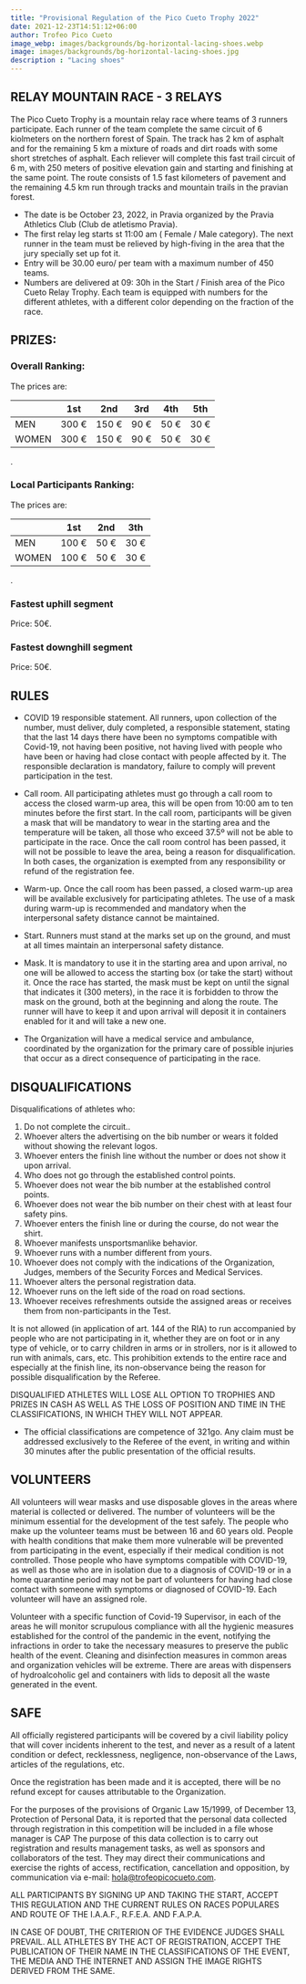```yaml
---
title: "Provisional Regulation of the Pico Cueto Trophy 2022"
date: 2021-12-23T14:51:12+06:00
author: Trofeo Pico Cueto
image_webp: images/backgrounds/bg-horizontal-lacing-shoes.webp
image: images/backgrounds/bg-horizontal-lacing-shoes.jpg
description : "Lacing shoes"
---
```


## RELAY MOUNTAIN RACE - 3 RELAYS

The Pico Cueto Trophy is a mountain relay race where teams of 3 runners participate. Each runner of the team complete the same circuit of 6 kiolmeters on the northern forest of Spain. The track has 2 km of asphalt and for the remaining 5 km a mixture of roads and dirt roads with some short stretches of asphalt. Each reliever will complete this fast trail circuit of 6 m, with 250 meters of positive elevation gain and starting and finishing at the same point. The route consists of 1.5 fast kilometers of pavement and the remaining 4.5 km run through tracks and mountain trails in the pravian forest.

* The date is be October 23, 2022, in Pravia organized by the Pravia Athletics Club (Club de atletismo Pravia).
* The first relay leg starts st 11:00 am ( Female / Male category). The next runner in the team must be relieved by high-fiving in the area that the jury specially set up fot it. 
* Entry  will be 30.00 euro/ per team with a maximum number of 450 teams.
* Numbers are delivered at 09: 30h in the Start / Finish area of the Pico Cueto Relay Trophy.
Each team is equipped with numbers for the different athletes, with a different color depending on the fraction of the race.

## PRIZES:

###	Overall Ranking:

The prices are:

| | 1st | 2nd | 3rd | 4th | 5th | 
| --| -------- | -------- | -------- | -------- | -------- |    
| MEN | 300 €| 150 € | 90 € | 50 € | 30 € | 
| WOMEN | 300 € | 150 € | 90 € | 50 € | 30 € | 

.

###	Local Participants Ranking:

The prices are:
	
| | 1st | 2nd | 3th | 
| --| -------- | -------- | -------- |  
| MEN | 100 € | 50 € | 30 € |
| WOMEN | 100 € | 50 € | 30 € | 

.

###	Fastest uphill segment

Price: 50€.

###	Fastest downghill segment 

Price: 50€.


## RULES

* COVID 19 responsible statement. All runners, upon collection of the number, must deliver, duly completed, a responsible statement, stating that the last 14 days there have been no symptoms compatible with Covid-19, not having been positive, not having lived with people who have been or having had close contact with people affected by it. The responsible declaration is mandatory, failure to comply will prevent participation in the test.

* Call room. All participating athletes must go through a call room to access the closed warm-up area, this will be open from 10:00 am to ten minutes before the first start. In the call room, participants will be given a mask that will be mandatory to wear in the starting area and the temperature will be taken, all those who exceed 37.5º will not be able to participate in the race. Once the call room control has been passed, it will not be possible to leave the area, being a reason for disqualification. In both cases, the organization is exempted from any responsibility or refund of the registration fee.

* Warm-up. Once the call room has been passed, a closed warm-up area will be available exclusively for participating athletes. The use of a mask during warm-up is recommended and mandatory when the interpersonal safety distance cannot be maintained.

* Start. Runners must stand at the marks set up on the ground, and must at all times maintain an interpersonal safety distance.

* Mask. It is mandatory to use it in the starting area and upon arrival, no one will be allowed to access the starting box (or take the start) without it. Once the race has started, the mask must be kept on until the signal that indicates it (300 meters), in the race it is forbidden to throw the mask on the ground, both at the beginning and along the route. The runner will have to keep it and upon arrival will deposit it in containers enabled for it and will take a new one.

* The Organization will have a medical service and ambulance, coordinated by the organization for the primary care of possible injuries that occur as a direct consequence of participating in the race.

## DISQUALIFICATIONS

Disqualifications of athletes who:

1. Do not complete the circuit..
2. Whoever alters the advertising on the bib number or wears it folded without showing the relevant logos.
3. Whoever enters the finish line without the number or does not show it upon arrival.
4. Who does not go through the established control points.
5. Whoever does not wear the bib number at the established control points.
6. Whoever does not wear the bib number on their chest with at least four safety pins.
7. Whoever enters the finish line or during the course, do not wear the shirt.
8. Whoever manifests unsportsmanlike behavior.
9. Whoever runs with a number different from yours.
10. Whoever does not comply with the indications of the Organization, Judges, members of the Security Forces and Medical Services.
11. Whoever alters the personal registration data.
12. Whoever runs on the left side of the road on road sections.
13. Whoever receives refreshments outside the assigned areas or receives them from non-participants in the Test.

It is not allowed (in application of art. 144 of the RIA) to run accompanied by people who are not participating in it, whether they are on foot or in any type of vehicle, or to carry children in arms or in strollers, nor is it allowed to run with animals, cars, etc. This prohibition extends to the entire race and especially at the finish line, its non-observance being the reason for possible disqualification by the Referee.

DISQUALIFIED ATHLETES WILL LOSE ALL OPTION TO TROPHIES AND PRIZES IN CASH AS WELL AS THE LOSS OF POSITION AND TIME IN THE CLASSIFICATIONS, IN WHICH THEY WILL NOT APPEAR.

*  The official classifications are competence of 321go.
Any claim must be addressed exclusively to the Referee of the event, in writing and within 30 minutes after the public presentation of the official results.

## VOLUNTEERS  

All volunteers will wear masks and use disposable gloves in the areas where material is collected or delivered. The number of volunteers will be the minimum essential for the development of the test safely. The people who make up the volunteer teams must be between 16 and 60 years old. People with health conditions that make them more vulnerable will be prevented from participating in the event, especially if their medical condition is not controlled. Those people who have symptoms compatible with COVID-19, as well as those who are in isolation due to a diagnosis of COVID-19 or in a home quarantine period may not be part of volunteers for having had close contact with someone with symptoms or diagnosed of COVID-19. Each volunteer will have an assigned role.

Volunteer with a specific function of Covid-19 Supervisor, in each of the areas he will monitor scrupulous compliance with all the hygienic measures established for the control of the pandemic in the event, notifying the infractions in order to take the necessary measures to preserve the public health of the event. Cleaning and disinfection measures in common areas and organization vehicles will be extreme. There are areas with dispensers of hydroalcoholic gel and containers with lids to deposit all the waste generated in the event.

## SAFE

All officially registered participants will be covered by a civil liability policy that will cover incidents inherent to the test, and never as a result of a latent condition or defect, recklessness, negligence, non-observance of the Laws, articles of the regulations, etc.

Once the registration has been made and it is accepted, there will be no refund except for causes attributable to the Organization.

For the purposes of the provisions of Organic Law 15/1999, of December 13, Protection of Personal Data, it is reported that the personal data collected through registration in this competition will be included in a file whose manager is CAP The purpose of this data collection is to carry out registration and results management tasks, as well as sponsors and collaborators of the test. They may direct their communications and exercise the rights of access, rectification, cancellation and opposition, by communication via e-mail: [hola@trofeopicocueto.com](mailto:hola@trofeopicocueto.com).

 ALL PARTICIPANTS BY SIGNING UP AND TAKING THE START, ACCEPT THIS REGULATION AND THE CURRENT RULES ON RACES POPULARES AND ROUTE OF THE I.A.A.F., R.F.E.A. AND F.A.P.A.

IN CASE OF DOUBT, THE CRITERION OF THE EVIDENCE JUDGES SHALL PREVAIL.
ALL ATHLETES BY THE ACT OF REGISTRATION, ACCEPT THE PUBLICATION OF THEIR NAME IN THE CLASSIFICATIONS OF THE EVENT, THE MEDIA AND THE INTERNET AND ASSIGN THE IMAGE RIGHTS DERIVED FROM THE SAME.

